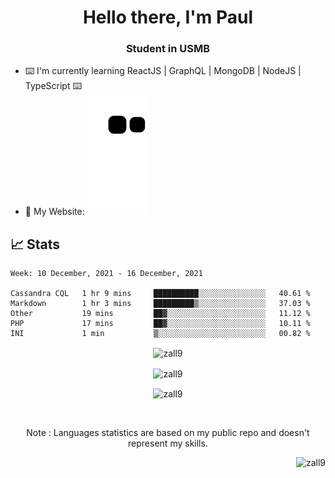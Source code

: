 <h1 align="center">Hello there, I'm Paul</h1> 
<h3 align="center">Student in USMB </h3>

- ⌨️ I'm currently learning ReactJS | GraphQL | MongoDB | NodeJS | TypeScript ⌨️
- 🔎 My Website: <a href="" ></a>
![Alt text](https://raw.githubusercontent.com/zall9/zall9/output/github-contribution-grid-snake.svg)

## 📈 Stats



<!--START_SECTION:waka-->
```text
Week: 10 December, 2021 - 16 December, 2021

Cassandra CQL   1 hr 9 mins     ██████████░░░░░░░░░░░░░░░   40.61 % 
Markdown        1 hr 3 mins     █████████▒░░░░░░░░░░░░░░░   37.03 % 
Other           19 mins         ██▓░░░░░░░░░░░░░░░░░░░░░░   11.12 % 
PHP             17 mins         ██▓░░░░░░░░░░░░░░░░░░░░░░   10.11 % 
INI             1 min           ▒░░░░░░░░░░░░░░░░░░░░░░░░   00.82 % 
```
<!--END_SECTION:waka-->
<p align="center">
  <img align="center" src="https://github-readme-stats.vercel.app/api?username=zall9&show_icons=true&locale=en&theme=tokyonight " alt="zall9" />
</p>
<p  align="center"><img align="center" src="https://github-readme-streak-stats.herokuapp.com/?user=zall9&theme=tokyonight" alt="zall9" /></p>
<p  align="center"><img align="center" src="https://github-readme-stats.vercel.app/api/top-langs?username=zall9&show_icons=true&locale=en&layout=compact&theme=tokyonight" alt="zall9" /></p>
<br>
<p  align="center">Note : Languages statistics are based on my public repo and doesn't represent my skills.</p>
<p align="right"> <img src="https://komarev.com/ghpvc/?username=zall9&label=Profile%20views&color=0e75b6&style=flat" alt="zall9" /> </p>
